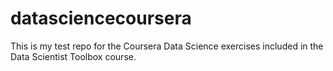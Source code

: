 datasciencecoursera
===================

This is my test repo for the Coursera Data Science exercises included in the Data Scientist Toolbox course.
